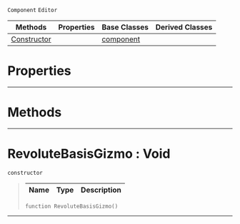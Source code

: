  `Component` `Editor`



|Methods|Properties|Base Classes|Derived Classes|
|---|---|---|---|
|[ Constructor](https://github.com/PlasmaEngine/PlasmaDocs/blob/master/code_reference/class_reference/revolutebasisgizmo.markdown#revolutebasisgizmo-void)| |[component](https://github.com/PlasmaEngine/PlasmaDocs/blob/master/code_reference/class_reference/component.markdown)| |


 #  Properties


---  
 #  Methods


---  
 #  RevoluteBasisGizmo : Void

 `constructor`

> 
> |Name|Type|Description|
> |---|---|---|
> ``` lang=cpp, name=Lightning
> function RevoluteBasisGizmo()
> ``` 


---  
 

 
